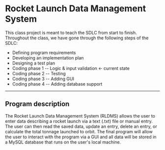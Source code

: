 # Rocket Launch Data Management System
This class project is meant to teach the SDLC from start to finish.
Throughout the class, we have gone through the following steps of the SDLC:
- Defining program requirements
- Developing an implementation plan
- Designing a test plan
- Coding phase 1 -- Logic & input validation <- current state
- Coding phase 2 -- Testing
- Coding phase 3 -- Adding GUI
- Coding phase 4 -- Adding database support

---
## Program description
The Rocket Launch Data Management System (RLDMS) allows the user to enter data describing a rocket launch 
via a text (.txt) file or manual entry. The user can then read the saved data, update an entry, delete an entry, or calculate the 
total tonnage launched to orbit. The final program will allow the user to interact with the program via a GUI and all data will be 
stored in a MySQL database that runs on the user's local machine. 
